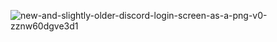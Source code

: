 ![new-and-slightly-older-discord-login-screen-as-a-png-v0-zznw60dgve3d1](https://github.com/user-attachments/assets/cac47ce9-1611-4058-b5e7-ec3cb6609bed)

